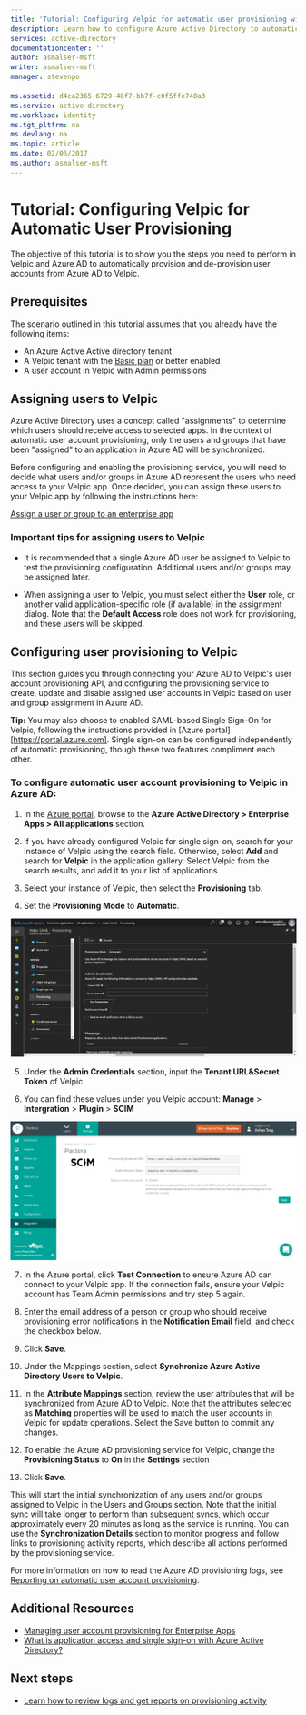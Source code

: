 ```yaml
---
title: 'Tutorial: Configuring Velpic for automatic user provisioning with Azure Active Directory | Microsoft Docs'
description: Learn how to configure Azure Active Directory to automatically provision and de-provision user accounts to Velpic.
services: active-directory
documentationcenter: ''
author: asmalser-msft
writer: asmalser-msft
manager: stevenpo

ms.assetid: d4ca2365-6729-48f7-bb7f-c0f5ffe740a3
ms.service: active-directory
ms.workload: identity
ms.tgt_pltfrm: na
ms.devlang: na
ms.topic: article
ms.date: 02/06/2017
ms.author: asmalser-msft
---
```


# Tutorial: Configuring Velpic for Automatic User Provisioning


The objective of this tutorial is to show you the steps you need to perform in Velpic and Azure AD to automatically provision and de-provision user accounts from Azure AD to Velpic. 

## Prerequisites

The scenario outlined in this tutorial assumes that you already have the following items:

*   An Azure Active Active directory tenant
*   A Velpic tenant with the [Basic plan](https://www.velpic.com/pricing.html) or better enabled 
*   A user account in Velpic with Admin permissions 

## Assigning users to Velpic

Azure Active Directory uses a concept called "assignments" to determine which users should receive access to selected apps. In the context of automatic user account provisioning, only the users and groups that have been "assigned" to an application in Azure AD will be synchronized. 

Before configuring and enabling the provisioning service, you will need to decide what users and/or groups in Azure AD represent the users who need access to your Velpic app. Once decided, you can assign these users to your Velpic app by following the instructions here:

[Assign a user or group to an enterprise app](active-directory-coreapps-assign-user-azure-portal.md)

### Important tips for assigning users to Velpic

*	It is recommended that a single Azure AD user be assigned to Velpic to test the provisioning configuration. Additional users and/or groups may be assigned later.

*	When assigning a user to Velpic, you must select either the **User** role, or another valid application-specific role (if available) in the assignment dialog. Note that the **Default Access** role does not work for provisioning, and these users will be skipped.


## Configuring user provisioning to Velpic 

This section guides you through connecting your Azure AD to Velpic's user account provisioning API, and configuring the provisioning service to create, update and disable assigned user accounts in Velpic based on user and group assignment in Azure AD.

**Tip:** You may also choose to enabled SAML-based Single Sign-On for Velpic, following the instructions provided in [Azure portal][https://portal.azure.com]. Single sign-on can be configured independently of automatic provisioning, though these two features compliment each other.


### To configure automatic user account provisioning to Velpic in Azure AD:


1)	In the [Azure portal](https://portal.azure.com), browse to the **Azure Active Directory > Enterprise Apps > All applications**  section.

2) If you have already configured Velpic for single sign-on, search for your instance of Velpic using the search field. Otherwise, select **Add** and search for **Velpic** in the application gallery. Select Velpic from the search results, and add it to your list of applications.

3)	Select your instance of Velpic, then select the **Provisioning** tab.

4)	Set the **Provisioning Mode** to **Automatic**.

![Velpic Provisioning](./media/active-directory-saas-velpic-provisioning-tutorial/Velpic1.png)

5)	Under the **Admin Credentials** section, input the **Tenant URL&Secret Token** of Velpic. 

6)  You can find these values under you Velpic account: **Manage** > **Intergration** > **Plugin** > **SCIM**

![Authorization Values](./media/active-directory-saas-velpic-provisioning-tutorial/Velpic2.png)

7) In the Azure portal, click **Test Connection** to ensure Azure AD can connect to your Velpic app. If the connection fails, ensure your Velpic account has Team Admin permissions and try step 5 again.

8) Enter the email address of a person or group who should receive provisioning error notifications in the **Notification Email** field, and check the checkbox below.

9) Click **Save**. 

10) Under the Mappings section, select **Synchronize Azure Active Directory Users to Velpic**.

11) In the **Attribute Mappings** section, review the user attributes that will be synchronized from Azure AD to Velpic. Note that the attributes selected as **Matching** properties will be used to match the user accounts in Velpic for update operations. Select the Save button to commit any changes.

12) To enable the Azure AD provisioning service for Velpic, change the **Provisioning Status** to **On** in the **Settings** section

13) Click **Save**. 

This will start the initial synchronization of any users and/or groups assigned to Velpic in the Users and Groups section. Note that the initial sync will take longer to perform than subsequent syncs, which occur approximately every 20 minutes as long as the service is running. You can use the **Synchronization Details** section to monitor progress and follow links to provisioning activity reports, which describe all actions performed by the provisioning service.

For more information on how to read the Azure AD provisioning logs, see [Reporting on automatic user account provisioning](https://docs.microsoft.com/en-us/azure/active-directory/active-directory-saas-provisioning-reporting).


## Additional Resources

* [Managing user account provisioning for Enterprise Apps](active-directory-enterprise-apps-manage-provisioning.md)
* [What is application access and single sign-on with Azure Active Directory?](active-directory-appssoaccess-whatis.md)

## Next steps

* [Learn how to review logs and get reports on provisioning activity](active-directory-saas-provisioning-reporting.md)

